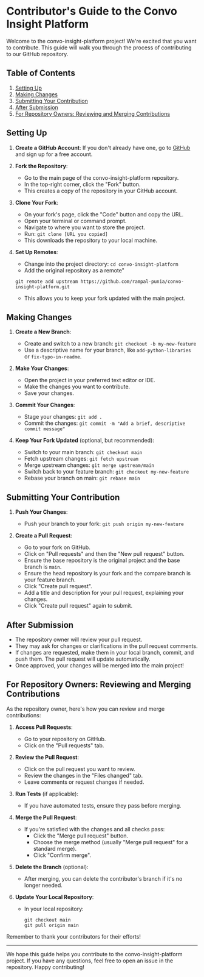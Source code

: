 # Contributor's Guide to the Convo Insight Platform

Welcome to the convo-insight-platform project! We're excited that you want to contribute. This guide will walk you through the process of contributing to our GitHub repository.

## Table of Contents

1. [Setting Up](#setting-up)
2. [Making Changes](#making-changes)
3. [Submitting Your Contribution](#submitting-your-contribution)
4. [After Submission](#after-submission)
5. [For Repository Owners: Reviewing and Merging Contributions](#for-repository-owners-reviewing-and-merging-contributions)

## Setting Up

1. **Create a GitHub Account**: If you don't already have one, go to [GitHub](https://github.com) and sign up for a free account.

2. **Fork the Repository**: 
   - Go to the main page of the convo-insight-platform repository.
   - In the top-right corner, click the "Fork" button.
   - This creates a copy of the repository in your GitHub account.

3. **Clone Your Fork**:
   - On your fork's page, click the "Code" button and copy the URL.
   - Open your terminal or command prompt.
   - Navigate to where you want to store the project.
   - Run: `git clone [URL you copied]`
   - This downloads the repository to your local machine.

4. **Set Up Remotes**:
   - Change into the project directory: `cd convo-insight-platform`
   - Add the original repository as a remote"
   ```
   git remote add upstream https://github.com/rampal-punia/convo-insight-platform.git
   ```
   - This allows you to keep your fork updated with the main project.

## Making Changes

1. **Create a New Branch**:
   - Create and switch to a new branch: `git checkout -b my-new-feature`
   - Use a descriptive name for your branch, like `add-python-libraries` or `fix-typo-in-readme`.

2. **Make Your Changes**:
   - Open the project in your preferred text editor or IDE.
   - Make the changes you want to contribute.
   - Save your changes.

3. **Commit Your Changes**:
   - Stage your changes: `git add .`
   - Commit the changes: `git commit -m "Add a brief, descriptive commit message"`

4. **Keep Your Fork Updated** (optional, but recommended):
   - Switch to your main branch: `git checkout main`
   - Fetch upstream changes: `git fetch upstream`
   - Merge upstream changes: `git merge upstream/main`
   - Switch back to your feature branch: `git checkout my-new-feature`
   - Rebase your branch on main: `git rebase main`

## Submitting Your Contribution

1. **Push Your Changes**:
   - Push your branch to your fork: `git push origin my-new-feature`

2. **Create a Pull Request**:
   - Go to your fork on GitHub.
   - Click on "Pull requests" and then the "New pull request" button.
   - Ensure the base repository is the original project and the base branch is `main`.
   - Ensure the head repository is your fork and the compare branch is your feature branch.
   - Click "Create pull request".
   - Add a title and description for your pull request, explaining your changes.
   - Click "Create pull request" again to submit.

## After Submission

- The repository owner will review your pull request.
- They may ask for changes or clarifications in the pull request comments.
- If changes are requested, make them in your local branch, commit, and push them. The pull request will update automatically.
- Once approved, your changes will be merged into the main project!

## For Repository Owners: Reviewing and Merging Contributions

As the repository owner, here's how you can review and merge contributions:

1. **Access Pull Requests**:
   - Go to your repository on GitHub.
   - Click on the "Pull requests" tab.

2. **Review the Pull Request**:
   - Click on the pull request you want to review.
   - Review the changes in the "Files changed" tab.
   - Leave comments or request changes if needed.

3. **Run Tests** (if applicable):
   - If you have automated tests, ensure they pass before merging.

4. **Merge the Pull Request**:
   - If you're satisfied with the changes and all checks pass:
     - Click the "Merge pull request" button.
     - Choose the merge method (usually "Merge pull request" for a standard merge).
     - Click "Confirm merge".

5. **Delete the Branch** (optional):
   - After merging, you can delete the contributor's branch if it's no longer needed.

6. **Update Your Local Repository**:
   - In your local repository:
     ```
     git checkout main
     git pull origin main
     ```

Remember to thank your contributors for their efforts!

---

We hope this guide helps you contribute to the convo-insight-platform project. If you have any questions, feel free to open an issue in the repository. Happy contributing!